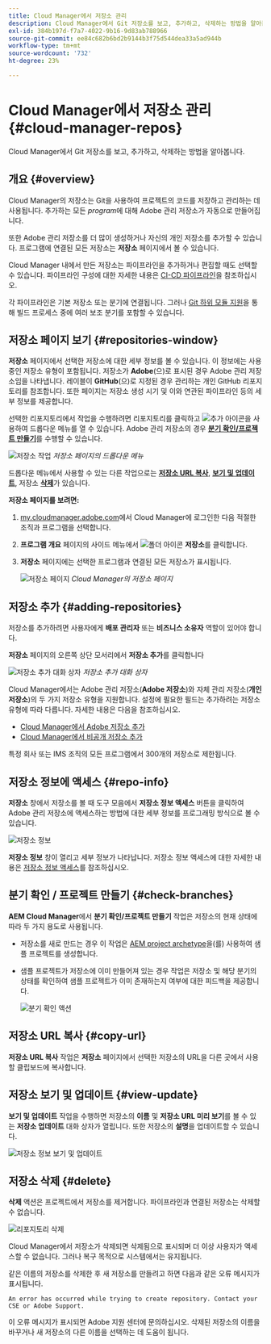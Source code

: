 ```yaml
---
title: Cloud Manager에서 저장소 관리
description: Cloud Manager에서 Git 저장소를 보고, 추가하고, 삭제하는 방법을 알아봅니다.
exl-id: 384b197d-f7a7-4022-9b16-9d83ab788966
source-git-commit: ee84c682b6bd2b9144b3f75d544dea33a5ad944b
workflow-type: tm+mt
source-wordcount: '732'
ht-degree: 23%

---
```



# Cloud Manager에서 저장소 관리 {#cloud-manager-repos}

Cloud Manager에서 Git 저장소를 보고, 추가하고, 삭제하는 방법을 알아봅니다.

## 개요 {#overview}

Cloud Manager의 저장소는 Git을 사용하여 프로젝트의 코드를 저장하고 관리하는 데 사용됩니다. 추가하는 모든 *program*&#x200B;에 대해 Adobe 관리 저장소가 자동으로 만들어집니다.

또한 Adobe 관리 저장소를 더 많이 생성하거나 자신의 개인 저장소를 추가할 수 있습니다. 프로그램에 연결된 모든 저장소는 **저장소** 페이지에서 볼 수 있습니다.

Cloud Manager 내에서 만든 저장소는 파이프라인을 추가하거나 편집할 때도 선택할 수 있습니다. 파이프라인 구성에 대한 자세한 내용은 [CI-CD 파이프라인](/help/overview/ci-cd-pipelines.md)을 참조하십시오.

각 파이프라인은 기본 저장소 또는 분기에 연결됩니다. 그러나 [Git 하위 모듈 지원](/help/managing-code/git-submodules.md)을 통해 빌드 프로세스 중에 여러 보조 분기를 포함할 수 있습니다.

## 저장소 페이지 보기 {#repositories-window}

**저장소** 페이지에서 선택한 저장소에 대한 세부 정보를 볼 수 있습니다. 이 정보에는 사용 중인 저장소 유형이 포함됩니다. 저장소가 **Adobe**(으)로 표시된 경우 Adobe 관리 저장소임을 나타냅니다. 레이블이 **GitHub**(으)로 지정된 경우 관리하는 개인 GitHub 리포지토리를 참조합니다. 또한 페이지는 저장소 생성 시기 및 이와 연관된 파이프라인 등의 세부 정보를 제공합니다.

선택한 리포지토리에서 작업을 수행하려면 리포지토리를 클릭하고 ![추가 아이콘](https://spectrum.adobe.com/static/icons/workflow_18/Smock_More_18_N.svg)을 사용하여 드롭다운 메뉴를 열 수 있습니다. Adobe 관리 저장소의 경우 **[분기 확인/프로젝트 만들기](#check-branches)**&#x200B;를 수행할 수 있습니다.

![저장소 작업](assets/repository-actions.png)
*저장소 페이지의 드롭다운 메뉴*

드롭다운 메뉴에서 사용할 수 있는 다른 작업으로는 **[저장소 URL 복사](#copy-url)**, **[보기 및 업데이트](#view-update)**, 저장소 **[삭제](#delete)**&#x200B;가 있습니다.

**저장소 페이지를 보려면:**

1. [my.cloudmanager.adobe.com](https://my.cloudmanager.adobe.com/)에서 Cloud Manager에 로그인한 다음 적절한 조직과 프로그램을 선택합니다.

1. **프로그램 개요** 페이지의 사이드 메뉴에서 ![폴더 아이콘](https://spectrum.adobe.com/static/icons/workflow_18/Smock_Folder_18_N.svg) **저장소**&#x200B;를 클릭합니다.

1. **저장소** 페이지에는 선택한 프로그램과 연결된 모든 저장소가 표시됩니다.

   ![저장소 페이지](assets/repositories.png)
   *Cloud Manager의 저장소 페이지*


## 저장소 추가 {#adding-repositories}

저장소를 추가하려면 사용자에게 **배포 관리자** 또는 **비즈니스 소유자** 역할이 있어야 합니다.

**저장소** 페이지의 오른쪽 상단 모서리에서 **저장소 추가**&#x200B;를 클릭합니다

![저장소 추가 대화 상자](assets/repository-add.png)
*저장소 추가 대화 상자*

Cloud Manager에서는 Adobe 관리 저장소(**Adobe 저장소**)와 자체 관리 저장소(**개인 저장소**)의 두 가지 저장소 유형을 지원합니다. 설정에 필요한 필드는 추가하려는 저장소 유형에 따라 다릅니다. 자세한 내용은 다음을 참조하십시오.

* [Cloud Manager에서 Adobe 저장소 추가](/help/managing-code/adobe-repositories.md)
* [Cloud Manager에서 비공개 저장소 추가](/help/managing-code/private-repositories.md)

특정 회사 또는 IMS 조직의 모든 프로그램에서 300개의 저장소로 제한됩니다.

## 저장소 정보에 액세스 {#repo-info}

**저장소** 창에서 저장소를 볼 때 도구 모음에서 **저장소 정보 액세스** 버튼을 클릭하여 Adobe 관리 저장소에 액세스하는 방법에 대한 세부 정보를 프로그래밍 방식으로 볼 수 있습니다.

![저장소 정보](assets/repository-access-repo-info2.png)

**저장소 정보** 창이 열리고 세부 정보가 나타납니다. 저장소 정보 액세스에 대한 자세한 내용은 [저장소 정보 액세스](/help/managing-code/accessing-repositories.md)를 참조하십시오.

## 분기 확인 / 프로젝트 만들기 {#check-branches}

**AEM Cloud Manager**&#x200B;에서 **분기 확인/프로젝트 만들기** 작업은 저장소의 현재 상태에 따라 두 가지 용도로 사용됩니다.

* 저장소를 새로 만드는 경우 이 작업은 [AEM project archetype](https://experienceleague.adobe.com/ko/docs/experience-manager-core-components/using/developing/archetype/overview)을(를) 사용하여 샘플 프로젝트를 생성합니다.
* 샘플 프로젝트가 저장소에 이미 만들어져 있는 경우 작업은 저장소 및 해당 분기의 상태를 확인하여 샘플 프로젝트가 이미 존재하는지 여부에 대한 피드백을 제공합니다.

  ![분기 확인 액션](assets/check-branches.png)

## 저장소 URL 복사 {#copy-url}

**저장소 URL 복사** 작업은 **저장소** 페이지에서 선택한 저장소의 URL을 다른 곳에서 사용할 클립보드에 복사합니다.

## 저장소 보기 및 업데이트 {#view-update}

**보기 및 업데이트** 작업을 수행하면 저장소의 **이름** 및 **저장소 URL 미리 보기**&#x200B;를 볼 수 있는 **저장소 업데이트** 대화 상자가 열립니다. 또한 저장소의 **설명**&#x200B;을 업데이트할 수 있습니다.

![저장소 정보 보기 및 업데이트](assets/repository-view-update.png)

## 저장소 삭제 {#delete}

**삭제** 액션은 프로젝트에서 저장소를 제거합니다. 파이프라인과 연결된 저장소는 삭제할 수 없습니다.

![리포지토리 삭제](assets/delete.png)

Cloud Manager에서 저장소가 삭제되면 삭제됨으로 표시되며 더 이상 사용자가 액세스할 수 없습니다. 그러나 복구 목적으로 시스템에서는 유지됩니다.

같은 이름의 저장소를 삭제한 후 새 저장소를 만들려고 하면 다음과 같은 오류 메시지가 표시됩니다.

`An error has occurred while trying to create repository. Contact your CSE or Adobe Support.`

이 오류 메시지가 표시되면 Adobe 지원 센터에 문의하십시오. 삭제된 저장소의 이름을 바꾸거나 새 저장소의 다른 이름을 선택하는 데 도움이 됩니다.
